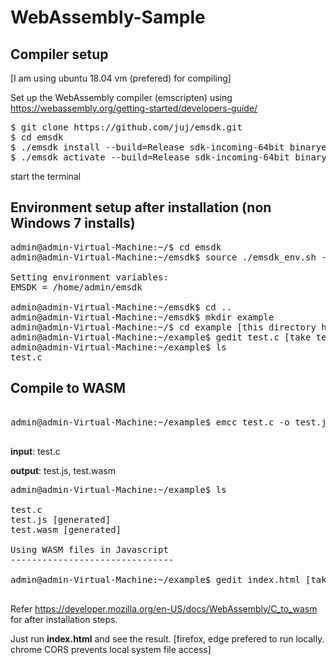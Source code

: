 
# WebAssembly-Sample

Compiler setup
--------------
[I am using ubuntu 18.04 vm  (prefered) for compiling]

Set up the WebAssembly compiler (emscripten) using  https://webassembly.org/getting-started/developers-guide/

<pre>
$ git clone https://github.com/juj/emsdk.git
$ cd emsdk
$ ./emsdk install --build=Release sdk-incoming-64bit binaryen-master-64bit
$ ./emsdk activate --build=Release sdk-incoming-64bit binaryen-master-64bit
</pre>

start the terminal

Environment setup after installation (non Windows 7 installs)
-------------------------------------------------------------
<pre>
admin@admin-Virtual-Machine:~/$ cd emsdk                 
admin@admin-Virtual-Machine:~/emsdk$ source ./emsdk_env.sh --build=Release

Setting environment variables:
EMSDK = /home/admin/emsdk

admin@admin-Virtual-Machine:~/emsdk$ cd ..
admin@admin-Virtual-Machine:~/emsdk$ mkdir example
admin@admin-Virtual-Machine:~/$ cd example [this directory has the c/c++ code to be compiled into WebAssembly]
admin@admin-Virtual-Machine:~/example$ gedit test.c [take test.c from this repo]
admin@admin-Virtual-Machine:~/example$ ls
test.c
</pre>

Compile to WASM
---------------
<pre>

admin@admin-Virtual-Machine:~/example$ emcc test.c -o test.js -s WASM=1 -s NO_EXIT_RUNTIME=1 -s EXTRA_EXPORTED_RUNTIME_METHODS='["ccall"]'

</pre>
<b>input</b>: test.c

<b>output</b>: test.js, test.wasm

<pre>admin@admin-Virtual-Machine:~/example$ ls

test.c 
test.js [generated]
test.wasm [generated]

Using WASM files in Javascript
-------------------------------

admin@admin-Virtual-Machine:~/example$ gedit index.html [take index.html from this repo]

</pre>

Refer https://developer.mozilla.org/en-US/docs/WebAssembly/C_to_wasm for after installation steps.

Just run <b>index.html</b> and see the result. [firefox, edge prefered to run locally. chrome CORS prevents local system file access]
